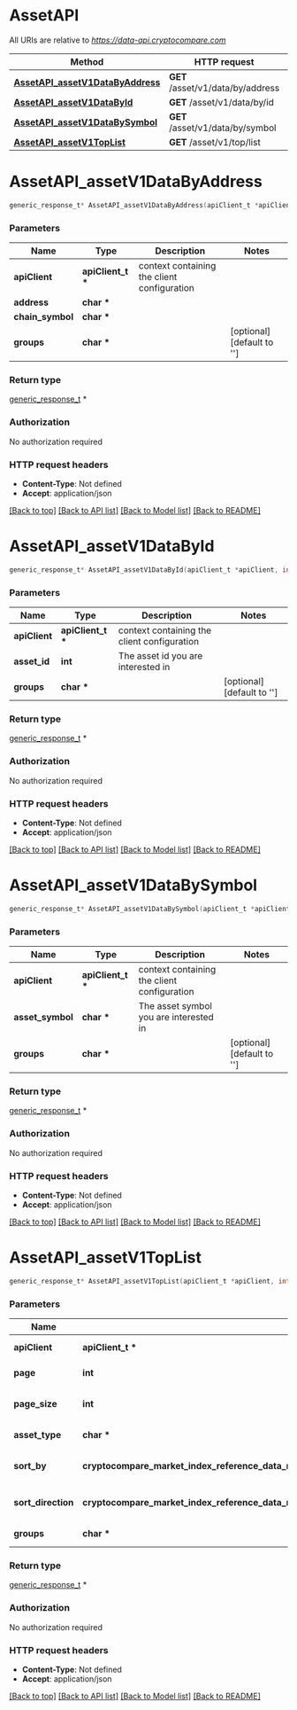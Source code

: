 # AssetAPI

All URIs are relative to *https://data-api.cryptocompare.com*

Method | HTTP request | Description
------------- | ------------- | -------------
[**AssetAPI_assetV1DataByAddress**](AssetAPI.md#AssetAPI_assetV1DataByAddress) | **GET** /asset/v1/data/by/address | 
[**AssetAPI_assetV1DataById**](AssetAPI.md#AssetAPI_assetV1DataById) | **GET** /asset/v1/data/by/id | 
[**AssetAPI_assetV1DataBySymbol**](AssetAPI.md#AssetAPI_assetV1DataBySymbol) | **GET** /asset/v1/data/by/symbol | 
[**AssetAPI_assetV1TopList**](AssetAPI.md#AssetAPI_assetV1TopList) | **GET** /asset/v1/top/list | 


# **AssetAPI_assetV1DataByAddress**
```c
generic_response_t* AssetAPI_assetV1DataByAddress(apiClient_t *apiClient, char * address, char * chain_symbol, char * groups);
```

### Parameters
Name | Type | Description  | Notes
------------- | ------------- | ------------- | -------------
**apiClient** | **apiClient_t \*** | context containing the client configuration |
**address** | **char \*** |  | 
**chain_symbol** | **char \*** |  | 
**groups** | **char \*** |  | [optional] [default to &#39;&#39;]

### Return type

[generic_response_t](generic_response.md) *


### Authorization

No authorization required

### HTTP request headers

 - **Content-Type**: Not defined
 - **Accept**: application/json

[[Back to top]](#) [[Back to API list]](../README.md#documentation-for-api-endpoints) [[Back to Model list]](../README.md#documentation-for-models) [[Back to README]](../README.md)

# **AssetAPI_assetV1DataById**
```c
generic_response_t* AssetAPI_assetV1DataById(apiClient_t *apiClient, int asset_id, char * groups);
```

### Parameters
Name | Type | Description  | Notes
------------- | ------------- | ------------- | -------------
**apiClient** | **apiClient_t \*** | context containing the client configuration |
**asset_id** | **int** | The asset id you are interested in | 
**groups** | **char \*** |  | [optional] [default to &#39;&#39;]

### Return type

[generic_response_t](generic_response.md) *


### Authorization

No authorization required

### HTTP request headers

 - **Content-Type**: Not defined
 - **Accept**: application/json

[[Back to top]](#) [[Back to API list]](../README.md#documentation-for-api-endpoints) [[Back to Model list]](../README.md#documentation-for-models) [[Back to README]](../README.md)

# **AssetAPI_assetV1DataBySymbol**
```c
generic_response_t* AssetAPI_assetV1DataBySymbol(apiClient_t *apiClient, char * asset_symbol, char * groups);
```

### Parameters
Name | Type | Description  | Notes
------------- | ------------- | ------------- | -------------
**apiClient** | **apiClient_t \*** | context containing the client configuration |
**asset_symbol** | **char \*** | The asset symbol you are interested in | 
**groups** | **char \*** |  | [optional] [default to &#39;&#39;]

### Return type

[generic_response_t](generic_response.md) *


### Authorization

No authorization required

### HTTP request headers

 - **Content-Type**: Not defined
 - **Accept**: application/json

[[Back to top]](#) [[Back to API list]](../README.md#documentation-for-api-endpoints) [[Back to Model list]](../README.md#documentation-for-models) [[Back to README]](../README.md)

# **AssetAPI_assetV1TopList**
```c
generic_response_t* AssetAPI_assetV1TopList(apiClient_t *apiClient, int page, int page_size, char * asset_type, cryptocompare_market_index_reference_data_news_and_overview_metrcis_api_for_the_cryptocurrency_industry_assetV1TopList_sort_by_e sort_by, cryptocompare_market_index_reference_data_news_and_overview_metrcis_api_for_the_cryptocurrency_industry_assetV1TopList_sort_direction_e sort_direction, char * groups);
```

### Parameters
Name | Type | Description  | Notes
------------- | ------------- | ------------- | -------------
**apiClient** | **apiClient_t \*** | context containing the client configuration |
**page** | **int** | The page number for the request to get {page_size} coins at the time. | [optional] [default to 1]
**page_size** | **int** | The number of items returned per page | [optional] [default to 100]
**asset_type** | **char \*** | The asset class/type | [optional] [default to &#39;&#39;]
**sort_by** | **cryptocompare_market_index_reference_data_news_and_overview_metrcis_api_for_the_cryptocurrency_industry_assetV1TopList_sort_by_e** | Sort by field ( CREATED_ON,UPDATED_ON,SYMBOL ) | [optional] [default to &#39;CREATED_ON&#39;]
**sort_direction** | **cryptocompare_market_index_reference_data_news_and_overview_metrcis_api_for_the_cryptocurrency_industry_assetV1TopList_sort_direction_e** | Sort direction ( DESC,ASC ) | [optional] [default to &#39;DESC&#39;]
**groups** | **char \*** |  | [optional] [default to &#39;&#39;]

### Return type

[generic_response_t](generic_response.md) *


### Authorization

No authorization required

### HTTP request headers

 - **Content-Type**: Not defined
 - **Accept**: application/json

[[Back to top]](#) [[Back to API list]](../README.md#documentation-for-api-endpoints) [[Back to Model list]](../README.md#documentation-for-models) [[Back to README]](../README.md)


